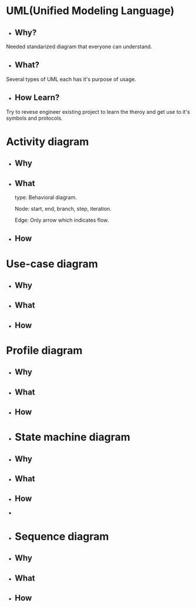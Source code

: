 # UML(Unified Modeling Language)
* ## Why?
 Needed standarized diagram that everyone can understand.
* ## What?
 Several types of UML each has it's purpose of usage.
* ## How Learn?
 Try to revese engineer existing project to learn the theroy and get use to it's symbols and protocols.
# Activity diagram
* ## Why
* ## What
  type: Behavioral diagram.
  
  Node: start, end, branch, step, iteration.

  Edge: Only arrow which indicates flow.
* ## How

# Use-case diagram
* ## Why
* ## What
* ## How

# Profile diagram
* ## Why
* ## What
* ## How

* # State machine diagram
* ## Why
* ## What
* ## How

* 
* #  Sequence diagram
* ## Why
* ## What
* ## How
